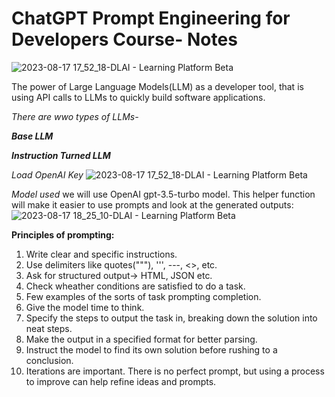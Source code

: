 # ChatGPT Prompt Engineering for Developers Course- Notes

![2023-08-17 17_52_18-DLAI - Learning Platform Beta](https://github.com/Priyansh-jsk/ChatGPT_PE_LLM/assets/58244081/2ac1e47b-b105-441d-818d-c3455a2ccef9)

The power of Large Language Models(LLM) as a developer tool, that is using API calls to LLMs to quickly build software applications.

_There are wwo types of LLMs-_

_**Base LLM**_





_**Instruction Turned LLM**_




_Load OpenAI Key_
![2023-08-17 17_52_18-DLAI - Learning Platform Beta](https://github.com/Priyansh-jsk/ChatGPT_PE_LLM/assets/58244081/12d97e7a-6002-435a-b916-280b1d5828a3)

_Model used_
we will use OpenAI gpt-3.5-turbo model. This helper function will make it easier to use prompts and look at the generated outputs:
![2023-08-17 18_25_10-DLAI - Learning Platform Beta](https://github.com/Priyansh-jsk/ChatGPT_PE_LLM/assets/58244081/514b7825-1e99-4dd2-8594-a621cdee28b5)



**Principles of prompting:**

1. Write clear and specific instructions.
2. Use delimiters like quotes("""), ''', ---, <>, <tag> </tag> etc.
3. Ask for structured output-> HTML, JSON etc.
4. Check wheather conditions are satisfied to do a task.
5. Few examples of the sorts of task prompting completion.
6. Give the model time to think.
7. Specify the steps to output the task in, breaking down the solution into neat steps.
8. Make the output in a specified format for better parsing.
9. Instruct the model to find its own solution before rushing to a conclusion.
10. Iterations are important. There is no perfect prompt, but using a process to improve can help refine ideas and prompts.
